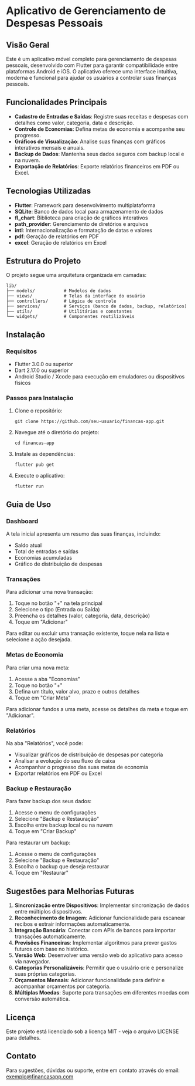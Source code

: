 # Aplicativo de Gerenciamento de Despesas Pessoais

## Visão Geral

Este é um aplicativo móvel completo para gerenciamento de despesas pessoais, desenvolvido com Flutter para garantir compatibilidade entre plataformas Android e iOS. O aplicativo oferece uma interface intuitiva, moderna e funcional para ajudar os usuários a controlar suas finanças pessoais.

## Funcionalidades Principais

- **Cadastro de Entradas e Saídas**: Registre suas receitas e despesas com detalhes como valor, categoria, data e descrição.
- **Controle de Economias**: Defina metas de economia e acompanhe seu progresso.
- **Gráficos de Visualização**: Analise suas finanças com gráficos interativos mensais e anuais.
- **Backup de Dados**: Mantenha seus dados seguros com backup local e na nuvem.
- **Exportação de Relatórios**: Exporte relatórios financeiros em PDF ou Excel.

## Tecnologias Utilizadas

- **Flutter**: Framework para desenvolvimento multiplataforma
- **SQLite**: Banco de dados local para armazenamento de dados
- **fl_chart**: Biblioteca para criação de gráficos interativos
- **path_provider**: Gerenciamento de diretórios e arquivos
- **intl**: Internacionalização e formatação de datas e valores
- **pdf**: Geração de relatórios em PDF
- **excel**: Geração de relatórios em Excel

## Estrutura do Projeto

O projeto segue uma arquitetura organizada em camadas:

```
lib/
├── models/           # Modelos de dados
├── views/            # Telas da interface do usuário
├── controllers/      # Lógica de controle
├── services/         # Serviços (banco de dados, backup, relatórios)
├── utils/            # Utilitários e constantes
└── widgets/          # Componentes reutilizáveis
```

## Instalação

### Requisitos

- Flutter 3.0.0 ou superior
- Dart 2.17.0 ou superior
- Android Studio / Xcode para execução em emuladores ou dispositivos físicos

### Passos para Instalação

1. Clone o repositório:
   ```
   git clone https://github.com/seu-usuario/financas-app.git
   ```

2. Navegue até o diretório do projeto:
   ```
   cd financas-app
   ```

3. Instale as dependências:
   ```
   flutter pub get
   ```

4. Execute o aplicativo:
   ```
   flutter run
   ```

## Guia de Uso

### Dashboard

A tela inicial apresenta um resumo das suas finanças, incluindo:
- Saldo atual
- Total de entradas e saídas
- Economias acumuladas
- Gráfico de distribuição de despesas

### Transações

Para adicionar uma nova transação:
1. Toque no botão "+" na tela principal
2. Selecione o tipo (Entrada ou Saída)
3. Preencha os detalhes (valor, categoria, data, descrição)
4. Toque em "Adicionar"

Para editar ou excluir uma transação existente, toque nela na lista e selecione a ação desejada.

### Metas de Economia

Para criar uma nova meta:
1. Acesse a aba "Economias"
2. Toque no botão "+"
3. Defina um título, valor alvo, prazo e outros detalhes
4. Toque em "Criar Meta"

Para adicionar fundos a uma meta, acesse os detalhes da meta e toque em "Adicionar".

### Relatórios

Na aba "Relatórios", você pode:
- Visualizar gráficos de distribuição de despesas por categoria
- Analisar a evolução do seu fluxo de caixa
- Acompanhar o progresso das suas metas de economia
- Exportar relatórios em PDF ou Excel

### Backup e Restauração

Para fazer backup dos seus dados:
1. Acesse o menu de configurações
2. Selecione "Backup e Restauração"
3. Escolha entre backup local ou na nuvem
4. Toque em "Criar Backup"

Para restaurar um backup:
1. Acesse o menu de configurações
2. Selecione "Backup e Restauração"
3. Escolha o backup que deseja restaurar
4. Toque em "Restaurar"

## Sugestões para Melhorias Futuras

1. **Sincronização entre Dispositivos**: Implementar sincronização de dados entre múltiplos dispositivos.
2. **Reconhecimento de Imagem**: Adicionar funcionalidade para escanear recibos e extrair informações automaticamente.
3. **Integração Bancária**: Conectar com APIs de bancos para importar transações automaticamente.
4. **Previsões Financeiras**: Implementar algoritmos para prever gastos futuros com base no histórico.
5. **Versão Web**: Desenvolver uma versão web do aplicativo para acesso via navegador.
6. **Categorias Personalizáveis**: Permitir que o usuário crie e personalize suas próprias categorias.
7. **Orçamentos Mensais**: Adicionar funcionalidade para definir e acompanhar orçamentos por categoria.
8. **Múltiplas Moedas**: Suporte para transações em diferentes moedas com conversão automática.

## Licença

Este projeto está licenciado sob a licença MIT - veja o arquivo LICENSE para detalhes.

## Contato

Para sugestões, dúvidas ou suporte, entre em contato através do email: exemplo@financasapp.com
